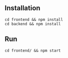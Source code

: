 ## Installation

```
cd frontend && npm install
cd backend && npm install

```

## Run
```
cd frontend/ && npm start
```
